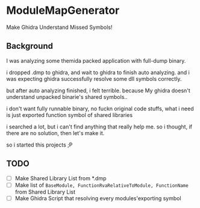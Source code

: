 # ModuleMapGenerator
Make Ghidra Understand Missed Symbols!

## Background 
I was analyzing some themida packed application with full-dump binary. 

i dropped .dmp to ghidra, and wait to ghidra to finish auto analyzing. and i was expecting ghidra successfully resolve some dll symbols correctly.

but after auto analyzing finished, i felt terrible. because My ghidra doesn't understand unpacked binarie's shared symbols..

i don't want fully runnable binary, no fuckn original code stuffs, what i need is just exported function symbol of shared libraries

i searched a lot, but i can't find anything that really help me. so i thought, if there are no solution, then let's make it.

so i started this projects ;P

## TODO 
- [ ] Make Shared Library List from *.dmp
- [ ] Make list of `BaseModule, FunctionRvaRelativeToModule, FunctionName` from Shared Library List
- [ ] Make Ghidra Script that resolving every modules'exporting symbol

